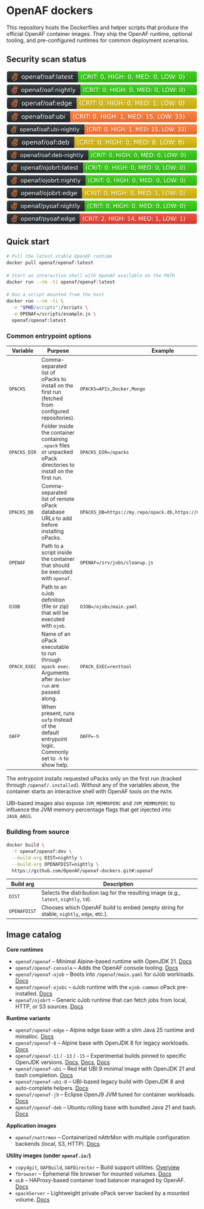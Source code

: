 # OpenAF dockers

This repository hosts the Dockerfiles and helper scripts that produce the official OpenAF container images. They ship the OpenAF runtime, optional tooling, and pre-configured runtimes for common deployment scenarios.

## Security scan status

[![sec-latest](.github/sec-latest.svg)](.github/sec-latest.md) 
[![sec-nightly](.github/sec-nightly.svg)](.github/sec-nightly.md) 
[![sec-edge](.github/sec-edge.svg)](.github/sec-edge.md)  
[![sec-ubi-latest](.github/sec-ubi-latest.svg)](.github/sec-ubi-latest.md) 
[![sec-ubi-nightly](.github/sec-ubi-nightly.svg)](.github/sec-ubi-nightly.md) 
[![sec-deb-latest](.github/sec-deb-latest.svg)](.github/sec-deb-latest.md) 
[![sec-deb-nightly](.github/sec-deb-nightly.svg)](.github/sec-deb-nightly.md)  
[![sec-oJobRT-latest](.github/sec-oJobRT-latest.svg)](.github/sec-oJobRT-latest.md) 
[![sec-oJobRT-nightly](.github/sec-oJobRT-nightly.svg)](.github/sec-oJobRT-nightly.md) 
[![sec-oJobRT-edge](.github/sec-oJobRT-edge.svg)](.github/sec-oJobRT-edge.md)  
[![sec-pyOAF-nightly](.github/sec-pyOAF-nightly.svg)](.github/sec-pyOAF-nightly.md) 
[![sec-pyOAF-edge](.github/sec-pyOAF-edge.svg)](.github/sec-pyOAF-edge.md)

## Quick start

```sh
# Pull the latest stable OpenAF runtime
docker pull openaf/openaf:latest

# Start an interactive shell with OpenAF available on the PATH
docker run --rm -ti openaf/openaf:latest

# Run a script mounted from the host
docker run --rm -ti \
  -v "$PWD/scripts":/scripts \
  -e OPENAF=/scripts/example.js \
  openaf/openaf:latest
```

### Common entrypoint options

| Variable    | Purpose | Example |
|-------------|---------|---------|
| `OPACKS`    | Comma-separated list of oPacks to install on the first run (fetched from configured repositories). | `OPACKS=APIs,Docker,Mongo` |
| `OPACKS_DIR`| Folder inside the container containing `.opack` files or unpacked oPack directories to install on the first run. | `OPACKS_DIR=/opacks` |
| `OPACKS_DB` | Comma-separated list of remote oPack database URLs to add before installing oPacks. | `OPACKS_DB=https://my.repo/opack.db,https://mirror/opacks.json` |
| `OPENAF`    | Path to a script inside the container that should be executed with `openaf`. | `OPENAF=/srv/jobs/cleanup.js` |
| `OJOB`      | Path to an oJob definition (file or zip) that will be executed with `ojob`. | `OJOB=/ojobs/main.yaml` |
| `OPACK_EXEC`| Name of an oPack executable to run through `opack exec`. Arguments after `docker run` are passed along. | `OPACK_EXEC=resttool` |
| `OAFP`      | When present, runs `oafp` instead of the default entrypoint logic. Commonly set to `-h` to show help. | `OAFP=-h` |

The entrypoint installs requested oPacks only on the first run (tracked through `/openaf/.installed`). Without any of the variables above, the container starts an interactive shell with OpenAF tools on the `PATH`.

UBI-based images also expose `JVM_MEMMXPERC` and `JVM_MEMMSPERC` to influence the JVM memory percentage flags that get injected into `JAVA_ARGS`.

### Building from source

```sh
docker build \
  -t openaf/openaf:dev \
  --build-arg DIST=nightly \
  --build-arg OPENAFDIST=nightly \
  https://github.com/OpenAF/openaf-dockers.git#:openaf
```

| Build arg    | Description |
|--------------|-------------|
| `DIST`       | Selects the distribution tag for the resulting image (e.g., `latest`, `nightly`, `t8`). |
| `OPENAFDIST` | Chooses which OpenAF build to embed (empty string for stable, `nightly`, `edge`, etc.). |

## Image catalog

**Core runtimes**
- `openaf/openaf` – Minimal Alpine-based runtime with OpenJDK 21. [Docs](openaf/README.md)
- `openaf/openaf-console` – Adds the OpenAF console tooling. [Docs](openaf-console/README.md)
- `openaf/openaf-ojob` – Boots into `/openaf/main.yaml` for oJob workloads. [Docs](oJob/README.md)
- `openaf/openaf-ojobc` – oJob runtime with the `ojob-common` oPack pre-installed. [Docs](oJobC/README.md)
- `openaf/ojobrt` – Generic oJob runtime that can fetch jobs from local, HTTP, or S3 sources. [Docs](oJobRT/README.md)

**Runtime variants**
- `openaf/openaf-edge` – Alpine edge base with a slim Java 25 runtime and mimalloc. [Docs](openaf-edge/README.md)
- `openaf/openaf-8` – Alpine base with OpenJDK 8 for legacy workloads. [Docs](openaf-8/README.md)
- `openaf/openaf-11` / `-13` / `-15` – Experimental builds pinned to specific OpenJDK versions. [Docs](openaf-11/README.md), [Docs](openaf-13/README.md), [Docs](openaf-15/README.md)
- `openaf/openaf-ubi` – Red Hat UBI 9 minimal image with OpenJDK 21 and bash completion. [Docs](openaf-ubi/README.md)
- `openaf/openaf-ubi-8` – UBI-based legacy build with OpenJDK 8 and auto-complete helpers. [Docs](openaf-ubi-8/README.md)
- `openaf/openaf-j9` – Eclipse OpenJ9 JVM tuned for container workloads. [Docs](openaf-j9/README.md)
- `openaf/openaf-deb` – Ubuntu rolling base with bundled Java 21 and bash. [Docs](openaf-deb/README.md)

**Application images**
- `openaf/nattrmon` – Containerized nAttrMon with multiple configuration backends (local, S3, HTTP). [Docs](nAttrMon/README.md)

**Utility images (under `openaf.io/`)**
- `copy4git`, `OAFBuild`, `OAFDirector` – Build support utilities. [Overview](openaf.io/README.md)
- `fbrowser` – Ephemeral file browser for mounted volumes. [Docs](openaf.io/fbrowser/README.md)
- `oLB` – HAProxy-based container load balancer managed by OpenAF. [Docs](openaf.io/oLB/README.md)
- `opackServer` – Lightweight private oPack server backed by a mounted volume. [Docs](openaf.io/opackServer/README.md)
